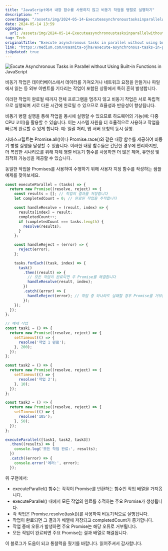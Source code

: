 ```yaml
---
title: "JavaScript에서 내장 함수를 사용하지 않고 비동기 작업을 병렬로 실행하기"
description: ""
coverImage: "/assets/img/2024-05-14-Executeasynchronoustasksinparallelwithoutusingbuilt-infunctionsinJavaScript_0.png"
date: 2024-05-14 13:59
ogImage: 
  url: /assets/img/2024-05-14-Executeasynchronoustasksinparallelwithoutusingbuilt-infunctionsinJavaScript_0.png
tag: Tech
originalTitle: "Execute asynchronous tasks in parallel without using built-in functions in JavaScript"
link: "https://medium.com/@sasmita-ojha/execute-asynchronous-tasks-in-parallel-without-using-built-in-functions-in-javascript-a2da20619a5f"
isUpdated: true
---
```





![Excute Asynchronous Tasks in Parallel without Using Built-in Functions in JavaScript](/assets/img/2024-05-14-Executeasynchronoustasksinparallelwithoutusingbuilt-infunctionsinJavaScript_0.png)

비동기 작업은 데이터베이스에서 데이터를 가져오거나 네트워크 요청을 만들거나 파일에서 읽는 등 외부 이벤트를 기다리는 작업이 포함된 상황에서 특히 흔히 발생합니다.

이러한 작업이 완료될 때까지 전체 프로그램을 멈추지 않고 비동기 작업은 서로 독립적으로 실행되며 서로 다른 시간에 완료될 수 있으므로 효율성과 반응성이 향상됩니다.

비동기 병렬 실행을 통해 작업을 동시에 실행할 수 있으므로 하드웨어의 기능(예: 다중 CPU 코어)을 활용할 수 있습니다. 이는 시스템 자원을 더 효율적으로 사용하고 작업을 빠르게 완료할 수 있게 합니다. 예: 일괄 처리, 웹 서버 요청의 동시 실행.



자바스크립트는 Promise.all()이나 Promise.race()와 같은 내장 함수를 제공하여 비동기 병렬 실행을 달성할 수 있습니다. 이러한 내장 함수들은 간단한 경우에 편리하지만, 더 복잡한 시나리오를 위해 자체 병렬 비동기 함수를 사용하면 더 많은 제어, 유연성 및 최적화 가능성을 제공할 수 있습니다.

동일한 작업을 Promises를 사용하여 수행하기 위해 사용자 지정 함수를 작성하는 샘플 예제를 찾아보세요.

```js
const executeParallel = (tasks) => {
  return new Promise((resolve, reject) => {
    const results = []; // 작업의 결과를 저장합니다
    let completedCount = 0; // 완료된 작업을 추적합니다

    const handleResolve = (result, index) => {
      results[index] = result;
      completedCount++;
      if (completedCount === tasks.length) {
        resolve(results);
      }
    };

    const handleReject = (error) => {
      reject(error);
    };

    tasks.forEach((task, index) => {
      task()
        .then((result) => {
          // 모든 작업이 완료되면 주 Promise를 해결합니다
          handleResolve(result, index);
        })
        .catch((error) => {
          handleReject(error); // 작업 중 하나라도 실패할 경우 Promise를 거부합니다
        });
    });
  });
};

// 예제 작업
const task1 = () => {
  return new Promise((resolve, reject) => {
    setTimeout(() => {
      resolve('작업 1 완료');
    }, 200);
  });
};

const task2 = () => {
  return new Promise((resolve, reject) => {
    setTimeout(() => {
      resolve('작업 2');
    }, 10);
  });
};

const task3 = () => {
  return new Promise((resolve, reject) => {
    setTimeout(() => {
      resolve('105');
    }, 50);
  });
};

executeParallel([task1, task2, task3])
  .then((results) => {
    console.log('모든 작업 완료:', results);
  })
  .catch((error) => {
    console.error('에러:', error);
  });
```

위 구현에서:



- executeParallel() 함수는 각각이 Promise를 반환하는 함수인 작업 배열을 가져옵니다.
- executeParallel() 내에서 모든 작업의 완료를 추적하는 주요 Promise가 생성됩니다.
- 각 작업은 Promise.resolve(task())를 사용하여 비동기적으로 실행됩니다.
- 작업이 완료되면 그 결과가 배열에 저장되고 completedCount가 증가합니다.
- 작업 중에 오류가 발생하면 주요 Promise는 해당 오류로 거부됩니다.
- 모든 작업이 완료되면 주요 Promise는 결과 배열로 해결됩니다.

이 블로그가 도움이 되고 통찰력을 줬기를 바랍니다. 읽어주셔서 감사합니다.